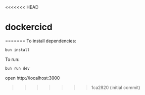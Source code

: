<<<<<<< HEAD
# dockercicd
=======
To install dependencies:
```sh
bun install
```

To run:
```sh
bun run dev
```

open http://localhost:3000
>>>>>>> 1ca2820 (initial commit)
